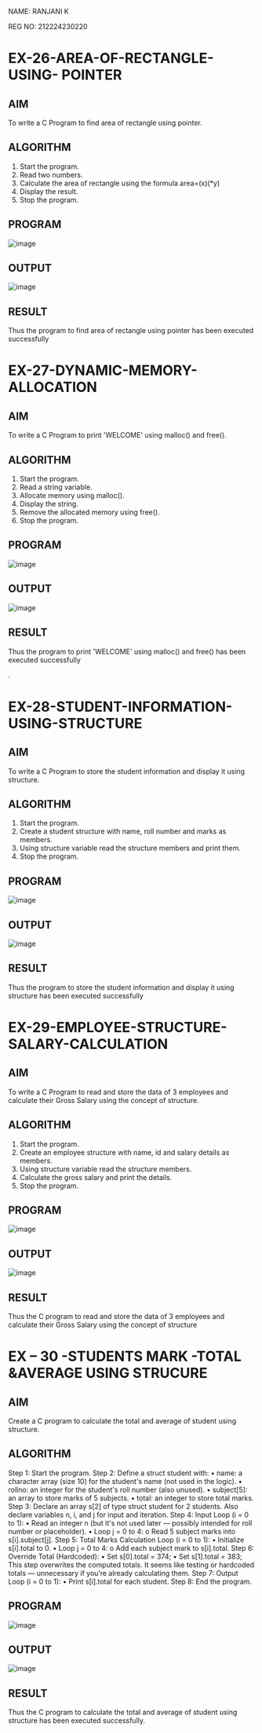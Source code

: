 NAME: RANJANI K

REG NO: 212224230220

# EX-26-AREA-OF-RECTANGLE-USING- POINTER
## AIM
To write a C Program to find area of rectangle using pointer.

## ALGORITHM
1.	Start the program.
2.	Read two numbers.
3.	Calculate the area of rectangle using the formula area=(x)(*y)
4.	Display the result.
5.	Stop the program.

## PROGRAM
![image](https://github.com/user-attachments/assets/5d16c7d2-7623-4d9d-8dd7-b942a6ec4d7b)

## OUTPUT
![image](https://github.com/user-attachments/assets/57dd155a-bd4d-49c1-b6e9-4a26fffc62d5)
		       	


## RESULT
Thus the program to find area of rectangle using pointer has been executed successfully
 
 


# EX-27-DYNAMIC-MEMORY-ALLOCATION
## AIM
To write a C Program to print 'WELCOME' using malloc() and free().

## ALGORITHM
1.	Start the program.
2.	Read a string variable.
3.	Allocate memory using malloc().
4.	Display the string.
5.	Remove the allocated memory using free().
6.	Stop the program.

## PROGRAM
![image](https://github.com/user-attachments/assets/7a1ce1d0-fef9-461b-9017-ae31a1f0d686)

## OUTPUT
![image](https://github.com/user-attachments/assets/c3b81700-905b-4d4f-8bfb-5f6296337e58)



## RESULT
Thus the program to print 'WELCOME' using malloc() and free() has been executed successfully
 
.



# EX-28-STUDENT-INFORMATION-USING-STRUCTURE

## AIM

To write a C Program to store the student information and display it using structure.

## ALGORITHM

1.	Start the program.
2.	Create a student structure with name, roll number and marks as members.
3.	Using structure variable read the structure members and print them.
4.	Stop the program.

## PROGRAM
![image](https://github.com/user-attachments/assets/b1080892-d168-4fcb-b6b7-c07f69bd32e5)


## OUTPUT
![image](https://github.com/user-attachments/assets/428300d3-ddc0-4918-8bea-1058066d2cbf)


## RESULT

Thus the program to store the student information and display it using structure has been executed successfully
 
 


# EX-29-EMPLOYEE-STRUCTURE-SALARY-CALCULATION

## AIM

To write a C Program to read and store the data of 3 employees and calculate their Gross Salary using the concept of structure.

## ALGORITHM

1.	Start the program.
2.	Create an employee structure with name, id and salary details as members.
3.	Using structure variable read the structure members.
4.	Calculate the gross salary and print the details.
5.	Stop the program.

## PROGRAM
![image](https://github.com/user-attachments/assets/7553e309-d14a-4a67-ac02-321086d5f279)


 ## OUTPUT

 ![image](https://github.com/user-attachments/assets/98a5bbed-0db7-481f-a64b-44d8707314f5)


## RESULT

Thus the C program to read and store the data of 3 employees and calculate their Gross Salary using the concept of structure
 




# EX – 30 -STUDENTS MARK -TOTAL &AVERAGE USING STRUCURE

## AIM
Create a C program to calculate the total and average of student using structure.

## ALGORITHM 

Step 1: Start the program.
Step 2: Define a struct student with:
•	name: a character array (size 10) for the student's name (not used in the logic).
•	rollno: an integer for the student's roll number (also unused).
•	subject[5]: an array to store marks of 5 subjects.
•	total: an integer to store total marks.
Step 3: Declare an array s[2] of type struct student for 2 students. Also declare variables n, i, and j for input 
             and iteration.
Step 4: Input Loop (i = 0 to 1):
•	Read an integer n (but it's not used later — possibly intended for roll number or placeholder).
•	Loop j = 0 to 4:
o	Read 5 subject marks into s[i].subject[j].
Step 5: Total Marks Calculation Loop (i = 0 to 1):
•	Initialize s[i].total to 0.
•	Loop j = 0 to 4:
o	Add each subject mark to s[i].total.
Step 6: Override Total (Hardcoded):
•	Set s[0].total = 374;
•	Set s[1].total = 383;
           This step overwrites the computed totals. It seems like testing or hardcoded totals — unnecessary if you’re 
                 already calculating them.
Step 7: Output Loop (i = 0 to 1):
•	Print s[i].total for each student.
Step 8: End the program.

## PROGRAM
![image](https://github.com/user-attachments/assets/9c7d63aa-af03-441e-a56f-7d29d197c48a)


## OUTPUT
![image](https://github.com/user-attachments/assets/c1bc25fa-239e-45e9-8849-ad489f5b26cd)

 

## RESULT

Thus the C program to calculate the total and average of student using structure has been executed successfully.
	


